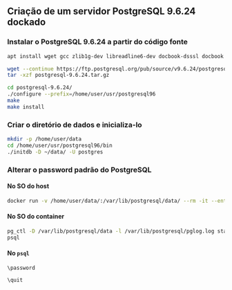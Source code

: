## Criação de um servidor PostgreSQL 9.6.24 dockado

### Instalar o PostgreSQL 9.6.24 a partir do código fonte
```bash
apt install wget gcc zlib1g-dev libreadline6-dev docbook-dsssl docbook libreadline-dev libperl-dev libedit-dev libpam0g-dev libpam-dev libkrb5-dev libldap2-dev libxslt1-dev libossp-uuid-dev bison flex opensp tcl-dev xsltproc linux-headers-amd64 linux-headers-$(uname -r) -y

wget --continue https://ftp.postgresql.org/pub/source/v9.6.24/postgresql-9.6.24.tar.gz
tar -xzf postgresql-9.6.24.tar.gz

cd postgresql-9.6.24/
./configure --prefix=/home/user/usr/postgresql96
make
make install
```

### Criar o diretório de dados e inicializa-lo
```bash
mkdir -p /home/user/data
cd /home/user/usr/postgresql96/bin
./initdb -D ~/data/ -U postgres
```

### Alterar o password padrão do PostgreSQL

#### No SO do host
```bash
docker run -v /home/user/data/:/var/lib/postgresql/data/ --rm -it --entrypoint bash postgres96
```

#### No SO do container
```bash
pg_ctl -D /var/lib/postgresql/data -l /var/lib/postgresql/pglog.log start
psql
```

#### No `psql`
```
\password

\quit
```

